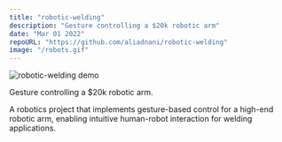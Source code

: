 ```yaml
---
title: "robotic-welding"
description: "Gesture controlling a $20k robotic arm"
date: "Mar 01 2022"
repoURL: "https://github.com/aliadnani/robotic-welding"
image: "/robots.gif"
---
```


![robotic-welding demo](/robots.gif)

Gesture controlling a $20k robotic arm.

A robotics project that implements gesture-based control for a high-end robotic arm, enabling intuitive human-robot interaction for welding applications.
